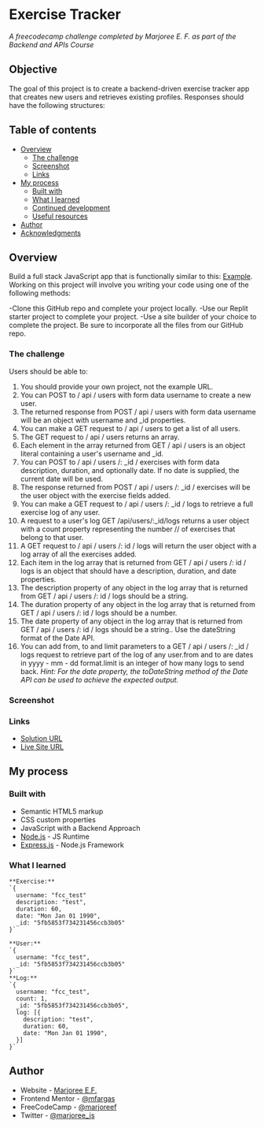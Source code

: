 # Exercise Tracker

*A freecodecamp challenge completed by Marjoree E. F. as part of the Backend and APIs Course*

## Objective
The goal of this project is to create a backend-driven exercise tracker app that creates new users and retrieves existing profiles. 
Responses should have the following structures:

## Table of contents

- [Overview](#overview)
  - [The challenge](#the-challenge)
  - [Screenshot](#screenshot)
  - [Links](#links)
- [My process](#my-process)
  - [Built with](#built-with)
  - [What I learned](#what-i-learned)
  - [Continued development](#continued-development)
  - [Useful resources](#useful-resources)
- [Author](#author)
- [Acknowledgments](#acknowledgments)

## Overview
Build a full stack JavaScript app that is functionally similar to this:  [Example](https://request-header-parser-microservice.freecodecamp.rocks/). Working on this project will involve you writing your code using one of the following methods:

-Clone this GitHub repo and complete your project locally.
-Use our Replit starter project to complete your project.
-Use a site builder of your choice to complete the project. Be sure to incorporate all the files from our GitHub repo.

### The challenge

Users should be able to:

1. You should provide your own project, not the example URL. 
2. You can POST to / api / users with form data username to create a new user. 
3. The returned response from POST / api / users with form data username will be an object with username and _id properties. 
4. You can make a GET request to / api / users to get a list of all users. 
5. The GET request to / api / users returns an array. 
6. Each element in the array returned from GET / api / users is an object literal containing a user's username and _id. 
7. You can POST to / api / users /: _id / exercises with form data description, duration, and optionally date. If no date is supplied, the current date will be used. 
8. The response returned from POST / api / users /: _id / exercises will be the user object with the exercise fields added. 
9. You can make a GET request to / api / users /: _id / logs to retrieve a full exercise log of any user.
10. A request to a user's log GET /api/users/:_id/logs returns a user object with a count property representing the number 
// of exercises that belong to that user.
11. A GET request to / api / users /: id / logs will return the user object with a log array of all the exercises added.
12. Each item in the log array that is returned from GET / api / users /: id / logs is an object that should have a description, duration, and date properties.
13. The description property of any object in the log array that is returned from GET / api / users /: id / logs should be a string.
14. The duration property of any object in the log array that is returned from GET / api / users /: id / logs should be a number.
15. The date property of any object in the log array that is returned from GET / api / users /: id / logs should be a string.. Use the dateString format of the Date API.
16. You can add from, to and limit parameters to a GET / api / users /: _id / logs request to retrieve part of the log of any user.from and to are dates in yyyy - mm - dd format.limit is an integer of how many logs to send back. 
*Hint: For the date property, the toDateString method of the Date API can be used to achieve the expected output.*

### Screenshot

<!-- ![Screenshot of Website](./public/result-1.png)
Result 1
![Result 1](./public/result-2.png) -->

### Links

- [Solution URL](https://github.com/mfargas/exercisetracker.git)
- [Live Site URL](https://margie-exercise-tracker.herokuapp.com/)

## My process

### Built with

- Semantic HTML5 markup
- CSS custom properties
- JavaScript with a Backend Approach
- [Node.js](https://nodejs.org/en/) - JS Runtime
- [Express.js](http://expressjs.com/) - Node.js Framework


### What I learned

```
**Exercise:**
`{
  username: "fcc_test"
  description: "test",
  duration: 60,
  date: "Mon Jan 01 1990",
  _id: "5fb5853f734231456ccb3b05"
}`

**User:**
`{
  username: "fcc_test",
  _id: "5fb5853f734231456ccb3b05"
}`
**Log:**
`{
  username: "fcc_test",
  count: 1,
  _id: "5fb5853f734231456ccb3b05",
  log: [{
    description: "test",
    duration: 60,
    date: "Mon Jan 01 1990",
  }]
}`
```

<!-- ### Continued development
### Useful resources
- [req.ip](http://expressjs.com/en/5x/api.html#req.ip) - 
- [req.get(field)](http://expressjs.com/en/5x/api.html#req.acceptsLanguages) - -->

## Author

- Website - [Marjoree E.F.](https://www.marjoree.com)
- Frontend Mentor - [@mfargas](https://www.frontendmentor.io/profile/mfargas)
- FreeCodeCamp - [@marjoreef](https://www.freecodecamp.org/marjoreef)
- Twitter - [@marjoree_js](https://www.twitter.com/yourusername)

<!-- ## Acknowledgments -->